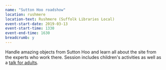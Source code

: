 ```yaml
---
name: "Sutton Hoo roadshow"
location: rushmere
location-text: Rushmere (Suffolk Libraries Local)
event-start-date: 2019-03-13
event-start-time: 1330
event-end-time: 1630
breadcrumb: y
---
```


Handle amazing objects from Sutton Hoo and learn all about the site from the experts who work there. Session includes children's activities as well as a [talk for adults](/events/rushmere-2019-03-12-sutton-hoo-adult-talk/).
